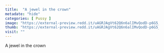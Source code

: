 ```yaml
---
title:  "A jewel in the crown"
metadate: "hide"
categories: [ Pussy ]
image: "https://external-preview.redd.it/uAGRJAgVt62Q6n6alIMvQodD-p6G5_44cpHTaaYjasw.png?auto=webp&s=b02d52e9d651cbf81aa34da9fd6ce706925eafd7"
thumb: "https://external-preview.redd.it/uAGRJAgVt62Q6n6alIMvQodD-p6G5_44cpHTaaYjasw.png?width=640&crop=smart&auto=webp&s=6df31aeb2b4e048744a96c4aee56801fb302d1ef"
visit: ""
---
```

A jewel in the crown
